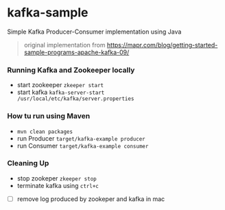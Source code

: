 # kafka-sample
Simple Kafka Producer-Consumer implementation using Java

> original implementation from https://mapr.com/blog/getting-started-sample-programs-apache-kafka-09/

### Running Kafka and Zookeeper locally
- start zookeeper `zkeeper start`
- start kafka `kafka-server-start /usr/local/etc/kafka/server.properties`

### How tu run using Maven
- `mvn clean packages`
- run Producer `target/kafka-example producer`
- run Consumer `target/kafka-example consumer`

### Cleaning Up
- stop zookeper `zkeeper stop`
- terminate kafka using `ctrl+c`
- [ ] remove log produced by zookeper and kafka in mac
